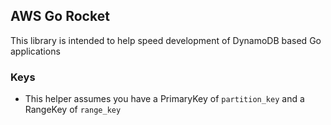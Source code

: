 ## AWS Go Rocket
This library is intended to help speed development of DynamoDB based Go applications

### Keys
- This helper assumes you have a PrimaryKey of `partition_key` and a RangeKey of `range_key`